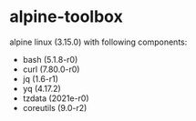 # alpine-toolbox

alpine linux (3.15.0) with following components:

- bash (5.1.8-r0)
- curl (7.80.0-r0)
- jq (1.6-r1)
- yq (4.17.2)
- tzdata (2021e-r0)
- coreutils (9.0-r2)
